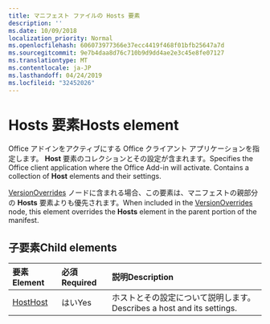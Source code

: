 ```yaml
---
title: マニフェスト ファイルの Hosts 要素
description: ''
ms.date: 10/09/2018
localization_priority: Normal
ms.openlocfilehash: 606073977366e37ecc4419f468f01bfb25647a7d
ms.sourcegitcommit: 9e7b4daa8d76c710b9d9dd4ae2e3c45e8fe07127
ms.translationtype: MT
ms.contentlocale: ja-JP
ms.lasthandoff: 04/24/2019
ms.locfileid: "32452026"
---
```

# <a name="hosts-element"></a><span data-ttu-id="b0e20-102">Hosts 要素</span><span class="sxs-lookup"><span data-stu-id="b0e20-102">Hosts element</span></span>

<span data-ttu-id="b0e20-p101">Office アドインをアクティブにする Office クライアント アプリケーションを指定します。 **Host** 要素のコレクションとその設定が含まれます。</span><span class="sxs-lookup"><span data-stu-id="b0e20-p101">Specifies the Office client application where the Office Add-in will activate. Contains a collection of **Host** elements and their settings.</span></span> 

<span data-ttu-id="b0e20-105">[VersionOverrides](versionoverrides.md) ノードに含まれる場合、この要素は、マニフェストの親部分の **Hosts** 要素よりも優先されます。</span><span class="sxs-lookup"><span data-stu-id="b0e20-105">When included in the [VersionOverrides](versionoverrides.md) node, this element overrides the **Hosts** element in the parent portion of the manifest.</span></span> 

## <a name="child-elements"></a><span data-ttu-id="b0e20-106">子要素</span><span class="sxs-lookup"><span data-stu-id="b0e20-106">Child elements</span></span>

|  <span data-ttu-id="b0e20-107">要素</span><span class="sxs-lookup"><span data-stu-id="b0e20-107">Element</span></span> |  <span data-ttu-id="b0e20-108">必須</span><span class="sxs-lookup"><span data-stu-id="b0e20-108">Required</span></span>  |  <span data-ttu-id="b0e20-109">説明</span><span class="sxs-lookup"><span data-stu-id="b0e20-109">Description</span></span>  |
|:-----|:-----|:-----|
|  [<span data-ttu-id="b0e20-110">Host</span><span class="sxs-lookup"><span data-stu-id="b0e20-110">Host</span></span>](host.md)    |  <span data-ttu-id="b0e20-111">はい</span><span class="sxs-lookup"><span data-stu-id="b0e20-111">Yes</span></span>   |  <span data-ttu-id="b0e20-112">ホストとその設定について説明します。</span><span class="sxs-lookup"><span data-stu-id="b0e20-112">Describes a host and its settings.</span></span> |

